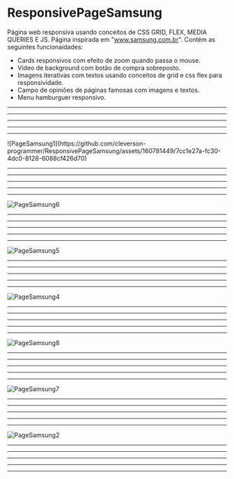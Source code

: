 # ResponsivePageSamsung
 Página web responsiva usando conceitos de CSS GRID, FLEX, MEDIA QUERIES E JS. Página inspirada em "www.samsung.com.br".
 Contém as seguintes funcionaidades:
 * Cards responsivos com efeito de zoom quando passa o mouse.
 * Vídeo de background com botão de compra sobreposto.
 * Imagens iterativas com textos usando conceitos de grid e css flex para responsividade.
 * Campo de opiniões de páginas famosas com imagens e textos.
 * Menu hamburguer responsivo.
<hr>
<hr>
<hr>
<hr>
<hr>
![PageSamsung1](https://github.com/cleverson-programmer/ResponsivePageSamsung/assets/160781449/7cc1e27a-fc30-4dc0-8128-6088cf426d70)

<hr>
<hr>
<hr>
<hr>
<hr>

![PageSamsung6](https://github.com/cleverson-programmer/ResponsivePageSamsung/assets/160781449/536c0f63-a6f8-42f7-b8ce-15c528a464e0)

<hr>
<hr>
<hr>
<hr>
<hr>

![PageSamsung5](https://github.com/cleverson-programmer/ResponsivePageSamsung/assets/160781449/440a18a5-fd60-4f49-9fff-38ba84cc058d)

<hr>
<hr>
<hr>
<hr>
<hr>

![PageSamsung4](https://github.com/cleverson-programmer/ResponsivePageSamsung/assets/160781449/cb75bdf0-f551-4e3e-a9f0-0fc67510cd5e)

<hr>
<hr>
<hr>
<hr>
<hr>

![PageSamsung8](https://github.com/cleverson-programmer/ResponsivePageSamsung/assets/160781449/8786846f-30ab-4118-aeca-aa2d8e25a0d7)

<hr>
<hr>
<hr>
<hr>
<hr>

![PageSamsung7](https://github.com/cleverson-programmer/ResponsivePageSamsung/assets/160781449/0e45e0d2-6687-449e-81ac-86a808d66171)

<hr>
<hr>
<hr>
<hr>
<hr>

![PageSamsung2](https://github.com/cleverson-programmer/ResponsivePageSamsung/assets/160781449/b5775539-5b9d-4af8-b107-b30d36b57f89)

<hr>
<hr>
<hr>
<hr>
<hr>
